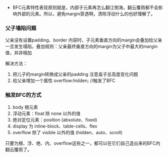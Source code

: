 <!-- BFC块级格式化上下文.md -->

- BFC元素特性表现原则就是，内部子元素再怎么翻江倒海，翻云覆雨都不会影响外部的元素。所以，避免margin穿透啊，清除浮动什么的也好理解了。

### 父子塌陷问题
父亲没有设置padding、border 内容时，子元素垂直方向的margin会叠加给父亲一旦发生塌陷，叠加规则：父亲最终垂直方向的margin为父子中最大的margin值，并非相加     

解决方法：  
1. 把儿子的margin转换成父亲的padding 注意盒子总高度变化问题
2. 给父亲增加一个属性 overflow:hidden;    //触发了BFC

### 触发BFC的方式
1. body 根元素
2. 浮动元素：float 除 none 以外的值
3. 绝对定位元素：position (absolute、fixed)
4. display 为 inline-block、table-cells、flex
5. overflow 除了 visible 以外的值 (hidden、auto、scroll)

只要为根、浮、绝、内、overflow这些之一，都可以在它们自己造出来的BFC内翻云覆雨了。